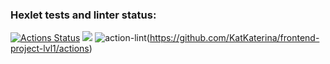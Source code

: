 ### Hexlet tests and linter status:
[![Actions Status](https://github.com/KatKaterina/frontend-project-lvl1/workflows/hexlet-check/badge.svg)](https://github.com/KatKaterina/frontend-project-lvl1/actions)
<a href="https://codeclimate.com/github/codeclimate/codeclimate/maintainability"><img src="https://api.codeclimate.com/v1/badges/a99a88d28ad37a79dbf6/maintainability" /></a>
![action-lint](https://github.com/KatKaterina/frontend-project-lvl1/actions/workflows/action-lint.yml/badge.svg)(https://github.com/KatKaterina/frontend-project-lvl1/actions)
